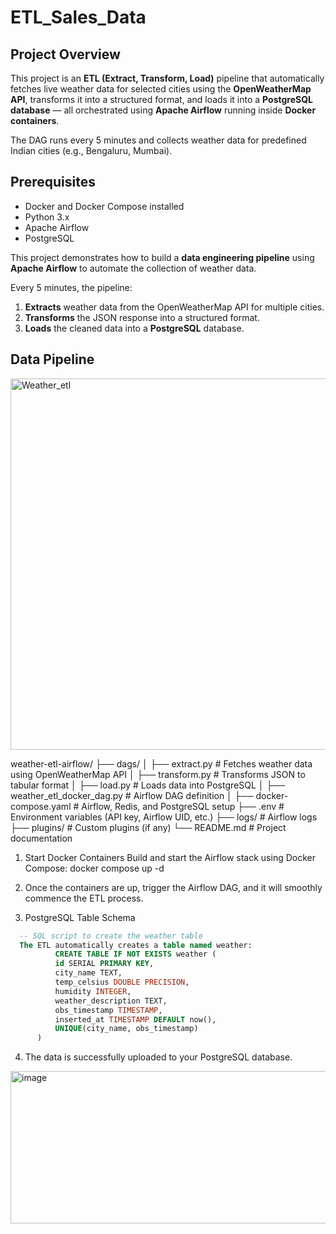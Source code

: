 # ETL_Sales_Data

## Project Overview
This project is an **ETL (Extract, Transform, Load)** pipeline that automatically fetches live weather data for selected cities using the **OpenWeatherMap API**, transforms it into a structured format, and loads it into a **PostgreSQL database** — all orchestrated using **Apache Airflow** running inside **Docker containers**.

The DAG runs every 5 minutes and collects weather data for predefined Indian cities (e.g., Bengaluru, Mumbai).  

## Prerequisites
- Docker and Docker Compose installed  
- Python 3.x  
- Apache Airflow  
- PostgreSQL

This project demonstrates how to build a **data engineering pipeline** using **Apache Airflow** to automate the collection of weather data.

Every 5 minutes, the pipeline:
1. **Extracts** weather data from the OpenWeatherMap API for multiple cities.
2. **Transforms** the JSON response into a structured format.
3. **Loads** the cleaned data into a **PostgreSQL** database.


## Data Pipeline
<img width="1137" height="594" alt="Weather_etl" src="https://github.com/user-attachments/assets/ff25f892-dbb9-4722-ac5d-67fbba39d6af" />


weather-etl-airflow/
├── dags/
│ ├── extract.py # Fetches weather data using OpenWeatherMap API
│ ├── transform.py # Transforms JSON to tabular format
│ ├── load.py # Loads data into PostgreSQL
│ ├── weather_etl_docker_dag.py # Airflow DAG definition
│
├── docker-compose.yaml # Airflow, Redis, and PostgreSQL setup
├── .env # Environment variables (API key, Airflow UID, etc.)
├── logs/ # Airflow logs
├── plugins/ # Custom plugins (if any)
└── README.md # Project documentation

1. Start Docker Containers
    Build and start the Airflow stack using Docker Compose:
        docker compose up -d
2. Once the containers are up, trigger the Airflow DAG, and it will smoothly commence the ETL process.

3. PostgreSQL Table Schema

  ```sql
    -- SQL script to create the weather table
    The ETL automatically creates a table named weather:
            CREATE TABLE IF NOT EXISTS weather (
            id SERIAL PRIMARY KEY,
            city_name TEXT,
            temp_celsius DOUBLE PRECISION,
            humidity INTEGER,
            weather_description TEXT,
            obs_timestamp TIMESTAMP,
            inserted_at TIMESTAMP DEFAULT now(),
            UNIQUE(city_name, obs_timestamp)
        )
  ```

4. The data is successfully uploaded to your PostgreSQL database.

<img width="1169" height="244" alt="image" src="https://github.com/user-attachments/assets/83bd4c18-e52c-4938-93de-bf51a790ccde" />


